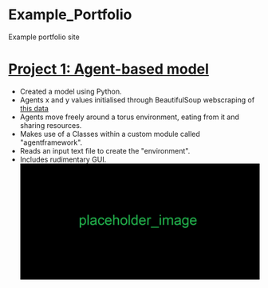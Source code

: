 # Example_Portfolio
Example portfolio site

# [Project 1: Agent-based model](https://github.com/Jiinglelocks/Agent-based-modelling)
* Created a model using Python.
* Agents x and y values initialised through BeautifulSoup webscraping of [this data](https://github.com/Jiinglelocks/Agent-based-modelling/blob/main/Model/data2.html)
* Agents move freely around a torus environment, eating from it and sharing resources.
* Makes use of a Classes within a custom module called "agentframework".
* Reads an input text file to create the "environment".
* Includes rudimentary GUI.
![](/images/placeholder.png)
